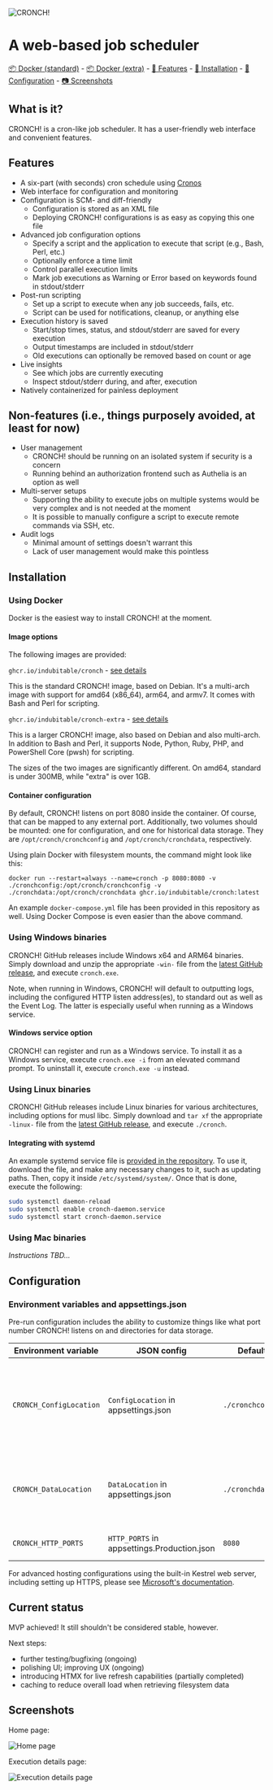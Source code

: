 ![CRONCH!](https://github.com/indubitable/cronch/assets/344911/e091490d-fa64-423f-8153-585bd259dab3)

# A web-based job scheduler

[📦 Docker (standard)](https://github.com/indubitable/cronch/pkgs/container/cronch) - [📦 Docker (extra)](https://github.com/indubitable/cronch/pkgs/container/cronch-extra) - [📜 Features](#features) - [💽 Installation](#installation) - [📝 Configuration](#configuration) - [📷 Screenshots](#screenshots)

## What is it?

CRONCH! is a cron-like job scheduler. It has a user-friendly web interface and convenient features.

## Features

- A six-part (with seconds) cron schedule using [Cronos](https://github.com/HangfireIO/Cronos)
- Web interface for configuration and monitoring
- Configuration is SCM- and diff-friendly
  - Configuration is stored as an XML file
  - Deploying CRONCH! configurations is as easy as copying this one file
- Advanced job configuration options
  - Specify a script and the application to execute that script (e.g., Bash, Perl, etc.)
  - Optionally enforce a time limit
  - Control parallel execution limits
  - Mark job executions as Warning or Error based on keywords found in stdout/stderr
- Post-run scripting
  - Set up a script to execute when any job succeeds, fails, etc.
  - Script can be used for notifications, cleanup, or anything else
- Execution history is saved
  - Start/stop times, status, and stdout/stderr are saved for every execution
  - Output timestamps are included in stdout/stderr
  - Old executions can optionally be removed based on count or age
- Live insights
  - See which jobs are currently executing
  - Inspect stdout/stderr during, and after, execution
- Natively containerized for painless deployment

## Non-features (i.e., things purposely avoided, at least for now)

- User management
  - CRONCH! should be running on an isolated system if security is a concern
  - Running behind an authorization frontend such as Authelia is an option as well
- Multi-server setups
  - Supporting the ability to execute jobs on multiple systems would be very complex and is not needed at the moment
  - It is possible to manually configure a script to execute remote commands via SSH, etc.
- Audit logs
  - Minimal amount of settings doesn't warrant this
  - Lack of user management would make this pointless

## Installation

### Using Docker

Docker is the easiest way to install CRONCH! at the moment.

#### Image options

The following images are provided:

`ghcr.io/indubitable/cronch` - [see details](https://github.com/indubitable/cronch/pkgs/container/cronch)

This is the standard CRONCH! image, based on Debian. It's a multi-arch image with support for amd64 (x86_64), arm64, and armv7. It comes with Bash and Perl for scripting.

`ghcr.io/indubitable/cronch-extra` - [see details](https://github.com/indubitable/cronch/pkgs/container/cronch-extra)

This is a larger CRONCH! image, also based on Debian and also multi-arch. In addition to Bash and Perl, it supports Node, Python, Ruby, PHP, and PowerShell Core (pwsh) for scripting.

The sizes of the two images are significantly different. On amd64, standard is under 300MB, while "extra" is over 1GB.

#### Container configuration

By default, CRONCH! listens on port 8080 inside the container. Of course, that can be mapped to any external port. Additionally, two volumes should be mounted: one for configuration, and one for historical data storage. They are `/opt/cronch/cronchconfig` and `/opt/cronch/cronchdata`, respectively.

Using plain Docker with filesystem mounts, the command might look like this:

```shell
docker run --restart=always --name=cronch -p 8080:8080 -v ./cronchconfig:/opt/cronch/cronchconfig -v ./cronchdata:/opt/cronch/cronchdata ghcr.io/indubitable/cronch:latest
```

An example `docker-compose.yml` file has been provided in this repository as well. Using Docker Compose is even easier than the above command.

### Using Windows binaries

CRONCH! GitHub releases include Windows x64 and ARM64 binaries. Simply download and unzip the appropriate `-win-` file from the [latest GitHub release](https://github.com/indubitable/cronch/releases), and execute `cronch.exe`.

Note, when running in Windows, CRONCH! will default to outputting logs, including the configured HTTP listen address(es), to standard out as well as the Event Log. The latter is especially useful when running as a Windows service.

#### Windows service option

CRONCH! can register and run as a Windows service. To install it as a Windows service, execute `cronch.exe -i` from an elevated command prompt. To uninstall it, execute `cronch.exe -u` instead.

### Using Linux binaries

CRONCH! GitHub releases include Linux binaries for various architectures, including options for musl libc. Simply download and `tar xf` the appropriate `-linux-` file from the [latest GitHub release](https://github.com/indubitable/cronch/releases), and execute `./cronch`.

#### Integrating with systemd

An example systemd service file is [provided in the repository](https://github.com/indubitable/cronch/blob/main/cronch-daemon.service). To use it, download the file, and make any necessary changes to it, such as updating paths. Then, copy it inside `/etc/systemd/system/`. Once that is done, execute the following:

```bash
sudo systemctl daemon-reload
sudo systemctl enable cronch-daemon.service
sudo systemctl start cronch-daemon.service
```

### Using Mac binaries

_Instructions TBD..._

## Configuration

### Environment variables and appsettings.json

Pre-run configuration includes the ability to customize things like what port number CRONCH! listens on and directories for data storage.

| Environment variable | JSON config | Default | Description |
| --- | --- | --- | --- |
| `CRONCH_ConfigLocation` | `ConfigLocation` in appsettings.json | `./cronchconfig` | The storage location of the main configuration XML file that contains job definitions and runtime settings |
| `CRONCH_DataLocation` | `DataLocation` in appsettings.json | `./cronchdata` | The storage location of execution data (SQLite database and output files) |
| `CRONCH_HTTP_PORTS` | `HTTP_PORTS` in appsettings.Production.json | `8080` | The HTTP port to listen on |

For advanced hosting configurations using the built-in Kestrel web server, including setting up HTTPS, please see [Microsoft's documentation](https://learn.microsoft.com/en-us/aspnet/core/fundamentals/servers/kestrel/endpoints?view=aspnetcore-8.0).

## Current status

MVP achieved! It still shouldn't be considered stable, however.

Next steps:

- further testing/bugfixing (ongoing)
- polishing UI; improving UX (ongoing)
- introducing HTMX for live refresh capabilities (partially completed)
- caching to reduce overall load when retrieving filesystem data

## Screenshots

Home page:

![Home page](https://github.com/indubitable/cronch/assets/344911/fe7326c5-f94b-429d-b5c2-8ae98e5d7f2a "Home page")

Execution details page:

![Execution details page](https://github.com/indubitable/cronch/assets/344911/66cb6858-98c4-410d-94b5-cbccbc93da2e "Execution details page")
